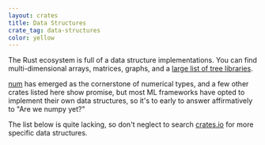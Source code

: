 ```yaml
---
layout: crates
title: Data Structures
crate_tag: data-structures
color: yellow
---
```


The Rust ecosystem is full of a data structure implementations.
You can find multi-dimensional arrays, matrices, graphs,
and a [large list of tree libraries](https://crates.io/search?q=trees).

[num](https://crates.io/crates/num) has emerged as the cornerstone
of numerical types, and a few other crates listed here show
promise, but most ML frameworks have opted to implement
their own data structures, so it's to early to answer
affirmatively to "Are we numpy yet?"

The list below is quite lacking,
so don't neglect to search [crates.io](https://crates.io/)
for more specific data structures.